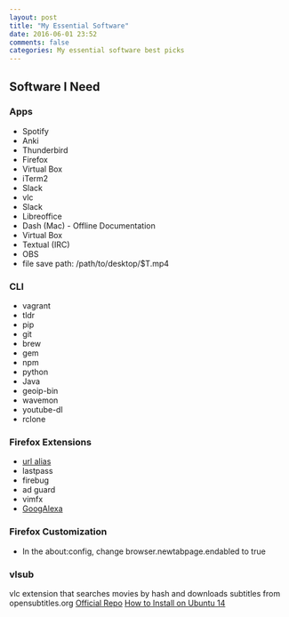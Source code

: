 ```yaml
---
layout: post
title: "My Essential Software"
date: 2016-06-01 23:52
comments: false
categories: My essential software best picks
---
```


## Software I Need

### Apps
- Spotify
- Anki
- Thunderbird
- Firefox
- Virtual Box
- iTerm2
- Slack
- vlc
- Slack
- Libreoffice
- Dash (Mac) - Offline Documentation
- Virtual Box
- Textual (IRC)
- OBS
 - file save path: /path/to/desktop/$T.mp4

### CLI
- vagrant
- tldr
- pip
- git
- brew
- gem
- npm
- python
- Java
- geoip-bin
- wavemon
- youtube-dl
- rclone

### Firefox Extensions
- [url alias](https://addons.mozilla.org/en-US/firefox/addon/url-alias-8703/)
- lastpass
- firebug
- ad guard
- vimfx
- [GoogAlexa](https://addons.mozilla.org/en-US/firefox/addon/googalexa/)

### Firefox Customization
- In the about:config, change browser.newtabpage.endabled to true

### vlsub
vlc extension that searches movies by hash and downloads subtitles from opensubtitles.org
[Official Repo](https://github.com/exebetche/vlsub)
[How to Install on Ubuntu 14](http://ubuntuhandbook.org/index.php/2015/02/upgrade-vlc-2-2-0-stable-ubuntu-14-04/)
